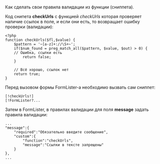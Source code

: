 Как сделать свои правила валидации из функции (сниппета).

Код снипета **checkUrls** с функцией *checkUrls* которая проверяет наличие ссылок в поле, и если они есть, то возвращает ошибку проверки (валидации):
```
<?php
function checkUrls($fl,$value) {
    $pattern = '~[a-z]+://\S+~';
    if($num_found = preg_match_all($pattern, $value, $out) > 0) {
    // Ошибка, ссылки есть
        return false;
    }

    // Всё хорошо, ссылок нет
    return true;
}
```

Перед вызовом формы FormLister-а необходимо вызвать сам сниппет:
```
[!checkUrls!]
[!FormLister?...
```

Затем в FormLister, в правилах валидации для поля **message** задать правила валидации:
```
...
"message":{
    "required":"Обязательно введите сообщение",
    "custom":{
        "function":"checkUrls",
        "message":"Ссылки в тексте запрещены"
    }
},
...
```

